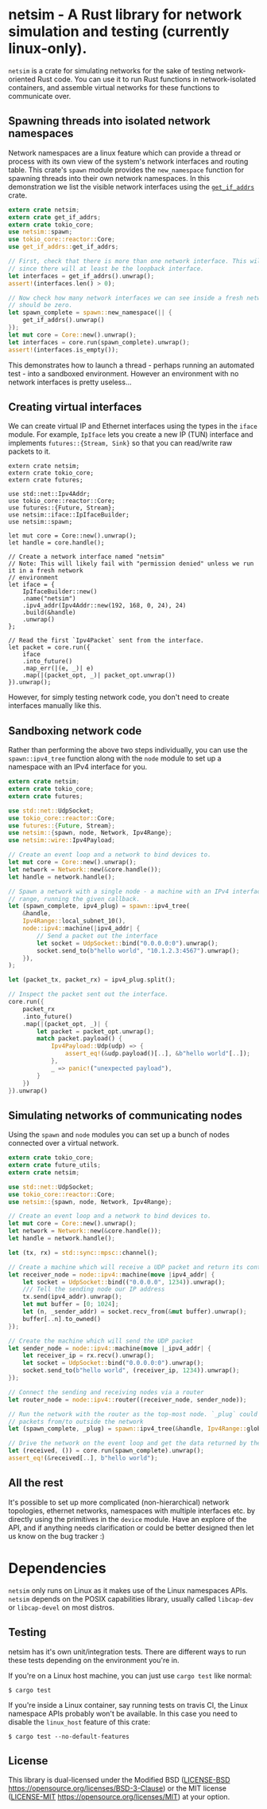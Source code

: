 # netsim - A Rust library for network simulation and testing (currently linux-only).

`netsim` is a crate for simulating networks for the sake of testing network-oriented Rust
code. You can use it to run Rust functions in network-isolated containers, and assemble
virtual networks for these functions to communicate over.

## Spawning threads into isolated network namespaces

Network namespaces are a linux feature which can provide a thread or process with its own view
of the system's network interfaces and routing table. This crate's `spawn` module provides the
`new_namespace` function for spawning threads into their own network namespaces.  In this
demonstration we list the visible network interfaces using the
[`get_if_addrs`](https://crates.io/crates/get_if_addrs) crate.

```rust
extern crate netsim;
extern crate get_if_addrs;
extern crate tokio_core;
use netsim::spawn;
use tokio_core::reactor::Core;
use get_if_addrs::get_if_addrs;

// First, check that there is more than one network interface. This will generally be true
// since there will at least be the loopback interface.
let interfaces = get_if_addrs().unwrap();
assert!(interfaces.len() > 0);

// Now check how many network interfaces we can see inside a fresh network namespace. There
// should be zero.
let spawn_complete = spawn::new_namespace(|| {
    get_if_addrs().unwrap()
});
let mut core = Core::new().unwrap();
let interfaces = core.run(spawn_complete).unwrap();
assert!(interfaces.is_empty());
```

This demonstrates how to launch a thread - perhaps running an automated test - into a sandboxed
environment. However an environment with no network interfaces is pretty useless...

## Creating virtual interfaces

We can create virtual IP and Ethernet interfaces using the types in the `iface` module. For
example, `IpIface` lets you create a new IP (TUN) interface and implements `futures::{Stream,
Sink}` so that you can read/write raw packets to it.

```rust,should_panic
extern crate netsim;
extern crate tokio_core;
extern crate futures;

use std::net::Ipv4Addr;
use tokio_core::reactor::Core;
use futures::{Future, Stream};
use netsim::iface::IpIfaceBuilder;
use netsim::spawn;

let mut core = Core::new().unwrap();
let handle = core.handle();

// Create a network interface named "netsim"
// Note: This will likely fail with "permission denied" unless we run it in a fresh network
// environment
let iface = {
    IpIfaceBuilder::new()
    .name("netsim")
    .ipv4_addr(Ipv4Addr::new(192, 168, 0, 24), 24)
    .build(&handle)
    .unwrap()
};

// Read the first `Ipv4Packet` sent from the interface.
let packet = core.run({
    iface
    .into_future()
    .map_err(|(e, _)| e)
    .map(|(packet_opt, _)| packet_opt.unwrap())
}).unwrap();
```

However, for simply testing network code, you don't need to create interfaces manually like
this.

## Sandboxing network code

Rather than performing the above two steps individually, you can use the `spawn::ipv4_tree`
function along with the `node` module to set up a namespace with an IPv4 interface for you.

```rust
extern crate netsim;
extern crate tokio_core;
extern crate futures;

use std::net::UdpSocket;
use tokio_core::reactor::Core;
use futures::{Future, Stream};
use netsim::{spawn, node, Network, Ipv4Range};
use netsim::wire::Ipv4Payload;

// Create an event loop and a network to bind devices to.
let mut core = Core::new().unwrap();
let network = Network::new(&core.handle());
let handle = network.handle();

// Spawn a network with a single node - a machine with an IPv4 interface in the 10.0.0.0/8
// range, running the given callback.
let (spawn_complete, ipv4_plug) = spawn::ipv4_tree(
    &handle,
    Ipv4Range::local_subnet_10(),
    node::ipv4::machine(|ipv4_addr| {
        // Send a packet out the interface
        let socket = UdpSocket::bind("0.0.0.0:0").unwrap();
        socket.send_to(b"hello world", "10.1.2.3:4567").unwrap();
    }),
);

let (packet_tx, packet_rx) = ipv4_plug.split();

// Inspect the packet sent out the interface.
core.run({
    packet_rx
    .into_future()
    .map(|(packet_opt, _)| {
        let packet = packet_opt.unwrap();
        match packet.payload() {
            Ipv4Payload::Udp(udp) => {
                assert_eq!(&udp.payload()[..], &b"hello world"[..]);
            },
            _ => panic!("unexpected payload"),
        }
    })
}).unwrap()
```

## Simulating networks of communicating nodes

Using the `spawn` and `node` modules you can set up a bunch of nodes connected over a virtual
network.

```rust
extern crate tokio_core;
extern crate future_utils;
extern crate netsim;

use std::net::UdpSocket;
use tokio_core::reactor::Core;
use netsim::{spawn, node, Network, Ipv4Range};

// Create an event loop and a network to bind devices to.
let mut core = Core::new().unwrap();
let network = Network::new(&core.handle());
let handle = network.handle();

let (tx, rx) = std::sync::mpsc::channel();

// Create a machine which will receive a UDP packet and return its contents
let receiver_node = node::ipv4::machine(move |ipv4_addr| {
    let socket = UdpSocket::bind(("0.0.0.0", 1234)).unwrap();
    /// Tell the sending node our IP address
    tx.send(ipv4_addr).unwrap();
    let mut buffer = [0; 1024];
    let (n, _sender_addr) = socket.recv_from(&mut buffer).unwrap();
    buffer[..n].to_owned()
});

// Create the machine which will send the UDP packet
let sender_node = node::ipv4::machine(move |_ipv4_addr| {
    let receiver_ip = rx.recv().unwrap();
    let socket = UdpSocket::bind("0.0.0.0:0").unwrap();
    socket.send_to(b"hello world", (receiver_ip, 1234)).unwrap();
});

// Connect the sending and receiving nodes via a router
let router_node = node::ipv4::router((receiver_node, sender_node));

// Run the network with the router as the top-most node. `_plug` could be used send/receive
// packets from/to outside the network
let (spawn_complete, _plug) = spawn::ipv4_tree(&handle, Ipv4Range::global(), router_node);

// Drive the network on the event loop and get the data returned by the receiving node.
let (received, ()) = core.run(spawn_complete).unwrap();
assert_eq!(&received[..], b"hello world");
```

## All the rest

It's possible to set up more complicated (non-hierarchical) network topologies, ethernet
networks, namespaces with multiple interfaces etc. by directly using the primitives in the
`device` module. Have an explore of the API, and if anything needs clarification or could be
better designed then let us know on the bug tracker :)

# Dependencies

`netsim` only runs on Linux as it makes use of the Linux namespaces APIs.
`netsim` depends on the POSIX capabilities library, usually called `libcap-dev`
or `libcap-devel` on most distros.

## Testing

netsim has it's own unit/integration tests. There are different ways to run
these tests depending on the environment you're in.

If you're on a Linux host machine, you can just use `cargo test` like normal:

```
$ cargo test
```

If you're inside a Linux container, say running tests on travis CI, the Linux
namespace APIs probably won't be available. In this case you need to disable
the `linux_host` feature of this crate:

```
$ cargo test --no-default-features
```

## License

This library is dual-licensed under the Modified BSD
([LICENSE-BSD](LICENSE-BSD) https://opensource.org/licenses/BSD-3-Clause) or
the MIT license ([LICENSE-MIT](LICENSE-MIT)
https://opensource.org/licenses/MIT) at your option.

